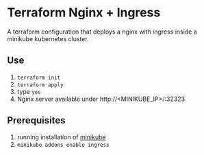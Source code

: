 # Terraform Nginx + Ingress

A terraform configuration that deploys a nginx with ingress
inside a minikube kubernetes cluster.

## Use

1. `terraform init`
2. `terraform apply`
3. type `yes`
4. Nginx server available under http://<MINIKUBE_IP>/:32323

## Prerequisites

1. running installation of [minikube](https://minikube.sigs.k8s.io/docs/start/?arch=%2Flinux%2Fx86-64%2Fstable%2Fbinary+download)
2. `minikube addons enable ingress`
